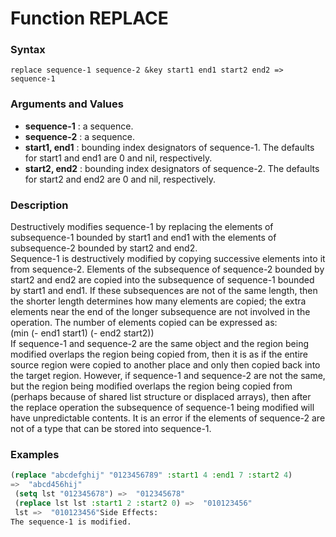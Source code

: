 <!-- Generated on 05/10/2020 by https://github.com/anto2oo/clhs-evolved -->

# Function REPLACE

### Syntax
`replace sequence-1 sequence-2 &key start1 end1 start2 end2 => sequence-1`  


### Arguments and Values
- **sequence-1** : a sequence.   
- **sequence-2** : a sequence.   
- **start1, end1** : bounding index designators of sequence-1. The defaults for start1 and end1 are 0 and nil, respectively.   
- **start2, end2** : bounding index designators of sequence-2. The defaults for start2 and end2 are 0 and nil, respectively.   


### Description
Destructively modifies sequence-1 by replacing the elements of subsequence-1 bounded by start1 and end1 with the elements of subsequence-2 bounded by start2 and end2.  
Sequence-1 is destructively modified by copying successive elements into it from sequence-2. Elements of the subsequence of sequence-2 bounded by start2 and end2 are copied into the subsequence of sequence-1 bounded by start1 and end1. If these subsequences are not of the same length, then the shorter length determines how many elements are copied; the extra elements near the end of the longer subsequence are not involved in the operation. The number of elements copied can be expressed as:  
 (min (- end1 start1) (- end2 start2))  
If sequence-1 and sequence-2 are the same object and the region being modified overlaps the region being copied from, then it is as if the entire source region were copied to another place and only then copied back into the target region. However, if sequence-1 and sequence-2 are not the same, but the region being modified overlaps the region being copied from (perhaps because of shared list structure or displaced arrays), then after the replace operation the subsequence of sequence-1 being modified will have unpredictable contents. It is an error if the elements of sequence-2 are not of a type that can be stored into sequence-1.



### Examples
```lisp 
(replace "abcdefghij" "0123456789" :start1 4 :end1 7 :start2 4) 
=>  "abcd456hij"
 (setq lst "012345678") =>  "012345678"
 (replace lst lst :start1 2 :start2 0) =>  "010123456"
 lst =>  "010123456"Side Effects:
The sequence-1 is modified.
```

